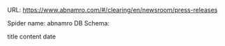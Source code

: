 URL: https://www.abnamro.com/#/clearing/en/newsroom/press-releases

Spider name: abnamro
DB Schema:

title
content
date
